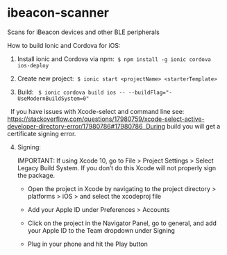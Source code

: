 # ibeacon-scanner
Scans for iBeacon devices and other BLE peripherals

How to build Ionic and Cordova for iOS:

1. Install ionic and Cordova via npm: 
  `$ npm install -g ionic cordova ios-deploy `

2. Create new project: 
  `$ ionic start <projectName> <starterTemplate>`

3. Build:
  ` $ ionic cordova build ios -- --buildFlag="-UseModernBuildSystem=0"`

    If you have issues with Xcode-select and command line see: https://stackoverflow.com/questions/17980759/xcode-select-active-developer-directory-error/17980786#17980786  During build you will get a certificate signing error. 

4. Signing:

    IMPORTANT: If using Xcode 10, go to File > Project Settings > Select Legacy Build System. If you don’t do this Xcode will not properly sign the package.  

    - Open the project in Xcode by navigating to the project directory > platforms > iOS > and select the xcodeproj file  

    - Add your Apple ID under Preferences > Accounts  

    - Click on the project in the Navigator Panel, go to general, and add your Apple ID to the Team dropdown under Signing

    - Plug in your phone and hit the Play button
